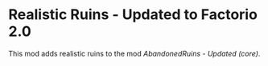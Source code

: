 # Realistic Ruins - Updated to Factorio 2.0

This mod adds realistic ruins to the mod *AbandonedRuins - Updated (core)*.
